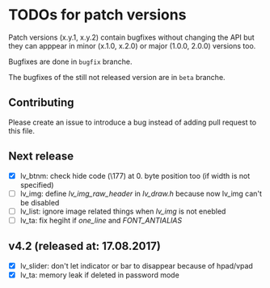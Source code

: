 # TODOs for patch versions
Patch versions (x.y.1, x.y.2) contain bugfixes without changing the API but they can apppear in minor (x.1.0, x.2.0) or major (1.0.0, 2.0.0) versions too.

Bugfixes are done in `bugfix` branche.

The bugfixes of the still not released version are in `beta` branche.

## Contributing
Please create an issue to introduce a bug instead of adding pull request to this file.


## Next release
- [x] lv_btnm: check hide code (\177) at 0. byte position too (if width is not specified)
- [ ] lv_img: define *lv_img_raw_header* in *lv_draw.h* because now lv_img can't be disabled
- [ ] lv_list: ignore image related things when *lv_img* is not enebled
- [ ] lv_ta: fix hegiht if *one_line* and *FONT_ANTIALIAS*

## v4.2  (released at: 17.08.2017)
- [x] lv_slider: don't let indicator or bar to disappear because of hpad/vpad
- [x] lv_ta: memory leak if deleted in password mode
